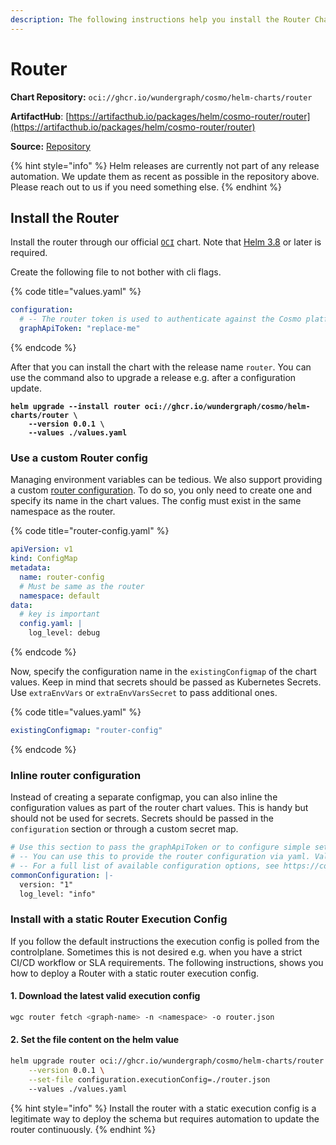 ```yaml
---
description: The following instructions help you install the Router Chart on Kubernetes.
---
```


# Router

**Chart Repository:** `oci://ghcr.io/wundergraph/cosmo/helm-charts/router`

**ArtifactHub**: [https://artifacthub.io/packages/helm/cosmo-router/router](https://artifacthub.io/packages/helm/cosmo-router/router)

**Source:** [Repository](https://github.com/wundergraph/cosmo/tree/main/helm/cosmo/charts/router)

{% hint style="info" %}
Helm releases are currently not part of any release automation. We update them as recent as possible in the repository above. Please reach out to us if you need something else.
{% endhint %}

## Install the Router

Install the router through our official [`OCI`](https://helm.sh/docs/topics/registries/) chart. Note that [Helm 3.8](https://helm.sh/docs/topics/registries/) or later is required.

Create the following file to not bother with cli flags.

{% code title="values.yaml" %}
```yaml
configuration:
  # -- The router token is used to authenticate against the Cosmo platform (required)
  graphApiToken: "replace-me"
```
{% endcode %}

After that you can install the chart with the release name `router`. You can use the command also to upgrade a release e.g. after a configuration update.

<pre class="language-bash"><code class="lang-bash"><strong>helm upgrade --install router oci://ghcr.io/wundergraph/cosmo/helm-charts/router \
</strong><strong>    --version 0.0.1 \
</strong><strong>    --values ./values.yaml
</strong></code></pre>

### Use a custom Router config

Managing environment variables can be tedious. We also support providing a custom [router configuration](../../../router/configuration.md#config-file). To do so, you only need to create one and specify its name in the chart values. The config must exist in the same namespace as the router.

{% code title="router-config.yaml" %}
```yaml
apiVersion: v1
kind: ConfigMap
metadata:
  name: router-config
  # Must be same as the router
  namespace: default
data:
  # key is important
  config.yaml: |
    log_level: debug
```
{% endcode %}

Now, specify the configuration name in the `existingConfigmap` of the chart values. Keep in mind that secrets should be passed as Kubernetes Secrets. Use `extraEnvVars` or  `extraEnvVarsSecret` to pass additional ones.

{% code title="values.yaml" %}
```yaml
existingConfigmap: "router-config"
```
{% endcode %}

### Inline router configuration

Instead of creating a separate configmap, you can also inline the configuration values as part of the router chart values. This is handy but should not be used for secrets. Secrets should be passed in the `configuration` section or through a custom secret map.

```yaml
# Use this section to pass the graphApiToken or to configure simple settings.
# -- You can use this to provide the router configuration via yaml. Values here have precedence over the configurations section.
# -- For a full list of available configuration options, see https://cosmo-docs.wundergraph.com/router/configuration
commonConfiguration: |-
  version: "1"
  log_level: "info"
```

### Install with a static Router Execution Config

If you follow the default instructions the execution config is polled from the controlplane. Sometimes this is not desired e.g. when you have a strict CI/CD workflow or SLA requirements. The following instructions, shows you how to deploy a Router with a static router execution config.

#### 1. Download the latest valid execution config

```bash
wgc router fetch <graph-name> -n <namespace> -o router.json
```

#### 2. Set the file content on the helm value

```bash
helm upgrade router oci://ghcr.io/wundergraph/cosmo/helm-charts/router \
    --version 0.0.1 \
    --set-file configuration.executionConfig=./router.json
    --values ./values.yaml
```

{% hint style="info" %}
Install the router with a static execution config is a legitimate way to deploy the schema but requires automation to update the router continuously.
{% endhint %}

